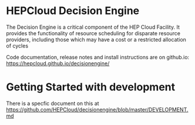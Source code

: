# HEPCloud Decision Engine

The Decision Engine is a critical component of the HEP Cloud Facility. It provides the
functionality of resource scheduling for disparate resource providers, including those
which may have a cost or a restricted allocation of cycles

Code documentation, release notes and install instructions are on github.io:
https://hepcloud.github.io/decisionengine/

# Getting Started with development

There is a specfic document on this at https://github.com/HEPCloud/decisionengine/blob/master/DEVELOPMENT.md
